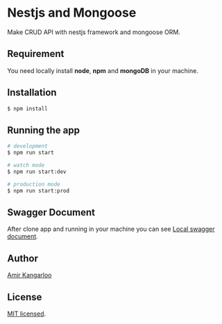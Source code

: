 # Nestjs and Mongoose
Make CRUD API with nestjs framework and mongoose ORM.

## Requirement
You need locally install **node**, **npm** and **mongoDB** in your machine.

## Installation
```bash
$ npm install
```

## Running the app

```bash
# development
$ npm run start

# watch mode
$ npm run start:dev

# production mode
$ npm run start:prod
```

## Swagger Document
After clone app and running in your machine you can see [Local swagger document](http://localhost:3000/api/docs/).

## Author
[Amir Kangarloo](https://github.com/amirkangarloo)

## License

[MIT licensed](LICENSE).
